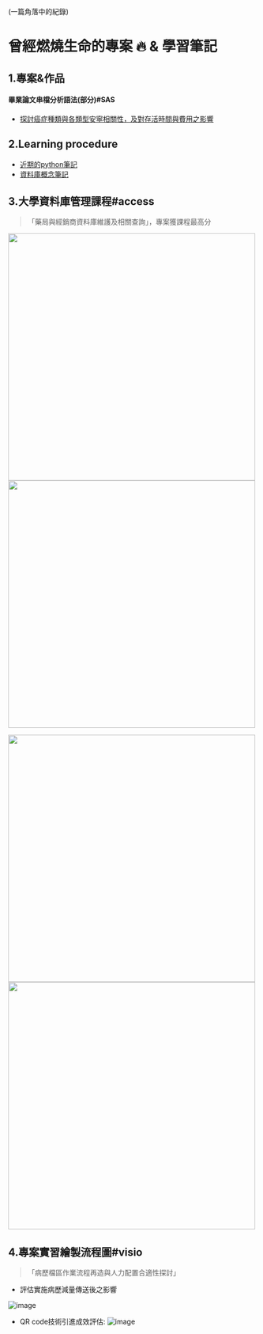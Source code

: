 (一篇角落中的紀錄) 

曾經燃燒生命的專案 :fire: & 學習筆記 
==

## 1.專案&作品

#### 畢業論文串檔分析語法(部分)#SAS
* [探討癌症種類與各類型安寧相關性，及對存活時間與費用之影響](https://github.com/yamama0120/yamama0120.github.io/blob/main/sas%20syntax%20.sas)

  
## 2.Learning procedure

* [近期的python筆記](https://github.com/yamama0120/yamama0120.github.io/blob/main/Programming%20syntax%20/1121213python%20learn.ipynb)
* [資料庫概念筆記](https://github.com/yamama0120/yamama0120.github.io/blob/main/learning/database.md)
  

3.大學資料庫管理課程#access
---
>「藥局與經銷商資料庫維護及相關查詢」，專案獲課程最高分


<img src="https://github.com/yamama0120/yamama0120.github.io/blob/main/image/1111.PNG" width="500px"><img src="https://github.com/yamama0120/yamama0120.github.io/blob/main/image/2222.PNG" width="500px">

<img src="https://github.com/yamama0120/yamama0120.github.io/blob/main/image/3333.PNG" width="500px"><img src="https://github.com/yamama0120/yamama0120.github.io/blob/main/image/4444.PNG" width="500px">



  

  
  
4.專案實習繪製流程圖#visio
---
>「病歷檔區作業流程再造與⼈⼒配置合適性探討」 

- 評估實施病歷減量傳送後之影響  

![image](https://github.com/yamama0120/yamama0120.github.io/blob/main/image/5555.PNG)  

- QR code技術引進成效評估:
![image](https://github.com/yamama0120/yamama0120.github.io/blob/main/image/6666.PNG)

